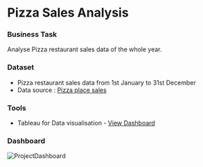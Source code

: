 # Pizza Sales Analysis




### Business Task

Analyse Pizza restaurant sales data of the whole year.


### Dataset

- Pizza restaurant sales data from 1st January to 31st December
- Data source : [Pizza place sales](https://www.mavenanalytics.io/data-playground)


### Tools 

* Tableau for Data visualisation - [View Dashboard](https://public.tableau.com/app/profile/prathamesh.k7019/viz/PizzasalesDashboard/PIZZASALESANALYSIS)


### Dashboard

![ProjectDashboard](https://user-images.githubusercontent.com/121120648/214035438-a9363817-7206-4a81-97d3-f643b6c98b7b.PNG)


